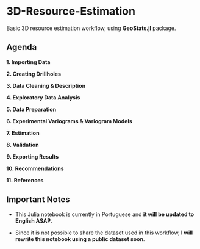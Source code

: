 # 3D-Resource-Estimation

Basic 3D resource estimation workflow, using **GeoStats.jl** package.

## Agenda

**1. Importing Data**

**2. Creating Drillholes**

**3. Data Cleaning & Description**

**4. Exploratory Data Analysis**

**5. Data Preparation**

**6. Experimental Variograms & Variogram Models**

**7. Estimation**

**8. Validation**

**9. Exporting Results**

**10. Recommendations**

**11. References**

## Important Notes

- This Julia notebook is currently in Portuguese and **it will be updated to English ASAP**.

- Since it is not possible to share the dataset used in this workflow, **I will rewrite this notebook using a public dataset soon**.
